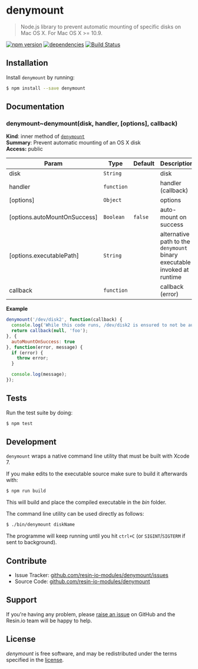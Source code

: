 denymount
=========

> Node.js library to prevent automatic mounting of specific disks on Mac OS X. For Mac OS X >= 10.9.

[![npm version](https://badge.fury.io/js/denymount.svg)](http://badge.fury.io/js/denymount)
[![dependencies](https://david-dm.org/resin-io-modules/denymount.svg)](https://david-dm.org/resin-io-modules/denymount.svg)
[![Build Status](https://travis-ci.org/resin-io-modules/denymount.svg?branch=master)](https://travis-ci.org/resin-io-modules/denymount)

Installation
------------

Install `denymount` by running:

```sh
$ npm install --save denymount
```

Documentation
-------------

<a name="module_denymount..denymount"></a>

### denymount~denymount(disk, handler, [options], callback)
**Kind**: inner method of <code>[denymount](#module_denymount)</code>  
**Summary**: Prevent automatic mounting of an OS X disk  
**Access:** public  

| Param | Type | Default | Description |
| --- | --- | --- | --- |
| disk | <code>String</code> |  | disk |
| handler | <code>function</code> |  | handler (callback) |
| [options] | <code>Object</code> |  | options |
| [options.autoMountOnSuccess] | <code>Boolean</code> | <code>false</code> | auto-mount on success |
| [options.executablePath] | <code>String</code> |  | alternative path to the `denymount` binary executable invoked at runtime |
| callback | <code>function</code> |  | callback (error) |

**Example**  
```js
denymount('/dev/disk2', function(callback) {
  console.log('While this code runs, /dev/disk2 is ensured to not be auto-mounted');
  return callback(null, 'foo');
}, {
  autoMountOnSuccess: true
}, function(error, message) {
  if (error) {
    throw error;
  }

  console.log(message);
});
```

Tests
-----

Run the test suite by doing:

```sh
$ npm test
```

Development
-----------

`denymount` wraps a native command line utility that must be built with Xcode 7.

If you make edits to the executable source make sure to build it afterwards with:

```sh
$ npm run build
```

This will build and place the compiled executable in the *bin* folder.

The command line utility can be used directly as follows:

```sh
$ ./bin/denymount diskName
```

The programme will keep running until you hit `ctrl+C` (or `SIGINT`/`SIGTERM` if sent to background).

Contribute
----------

- Issue Tracker: [github.com/resin-io-modules/denymount/issues](https://github.com/resin-io-modules/denymount/issues)
- Source Code: [github.com/resin-io-modules/denymount](https://github.com/resin-io-modules/denymount)

Support
-------

If you're having any problem, please [raise an issue](https://github.com/resin-io-modules/denymount/issues/new)
on GitHub and the Resin.io team will be happy to help.

License
-------

*denymount* is free software, and may be redistributed under the terms specified
in the [license](https://github.com/resin-io-modules/denymount/blob/master/LICENSE).
